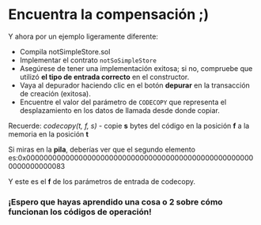 # Encuentra la compensación ;)

Y ahora por un ejemplo ligeramente diferente:

- Compila notSimpleStore.sol
- Implementar el contrato `notSoSimpleStore`
- Asegúrese de tener una implementación exitosa; si no, compruebe que utilizó **el tipo de entrada correcto** en el constructor.
- Vaya al depurador haciendo clic en el botón **depurar** en la transacción de creación (exitosa).
- Encuentre el valor del parámetro de `CODECOPY` que representa el desplazamiento en los datos de llamada desde donde copiar.

Recuerde: _codecopy(t, f, s)_ - copie **s** bytes del código en la posición **f** a la memoria en la posición **t**

Si miras en la **pila**, deberías ver que el segundo elemento es:0x00000000000000000000000000000000000000000000000000000000000000083

Y este es el **f** de los parámetros de entrada de codecopy.

### ¡Espero que hayas aprendido una cosa o 2 sobre cómo funcionan los códigos de operación!